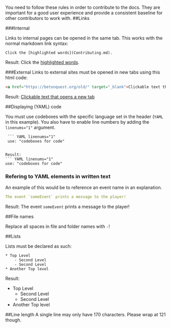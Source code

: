 You need to follow these rules in order to contribute to the docs. They are important for a good user experience and provide
a consistent baseline for other contributors to work with.
##Links

###Internal

Links to internal pages can be opened in the same tab. This works with the normal markdown link syntax:

``` linenums="1"
Click the [highlighted words](Contributing.md).
```
Result: Click the [highlighted words](../Contributing.md).

###External
Links to external sites must be opened in new tabs using this html code:

``` HTML linenums="1"
<a href="https://betonquest.org/old/" target="_blank">Clickable text that opens a new tab</a>
```
Result: <a href="https://betonquest.org/old/" target="_blank">Clickable text that opens a new tab</a>



##Displaying (YAML) code

You must use codeboxes with the specific language set in the header (`YAML` in this example).
You also have to enable line numbers by adding the `linenums="1"` argument. 
``` linenums="1"
 ``` YAML linenums="1"
 use: "codeboxes for code"
 ```
```

Result:
``` YAML linenums="1"
use: "codeboxes for code"
```
### Refering to YAML elements in written text

An example of this would be to reference an event name in an explanation.

``` YAML linenums="1"
The event `someEvent` prints a message to the player!
```

Result:
The event `someEvent` prints a message to the player!

##File names

Replace all spaces in file and folder names with `-`!

##Lists

Lists must be declared as such:

```
* Top Level
    - Second Level
    - Second Level
* Another Top level
```

Result:

* Top Level
    - Second Level
    - Second Level
* Another Top level

##Line length
A single line may only have 170 characters. Please wrap at 121 though.
